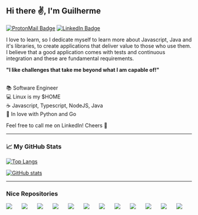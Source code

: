 ## Hi there :v:, I'm Guilherme

[![ProtonMail Badge](https://img.shields.io/badge/-ProtonMail-8B89CC?style=for-the-badge&logo=ProtonMail&logoColor=white)](mailto://guibperes@protonmail.com)
[![LinkedIn Badge](https://img.shields.io/badge/-LinkedIn-blue?style=for-the-badge&logo=LinkedIn&logoColor=white)](https://www.linkedin.com/in/guilherme-beidaki-peres-5b4904196)

I love to learn, so I dedicate myself to learn more about Javascript, Java and it's libraries, to create applications that deliver value to those who use them.
I believe that a good application comes with tests and continuous integration and these are fundamental requirements.

__"I like challenges that take me beyond what I am capable of!"__

<br/>:books: Software Engineer
<br/>:computer: Linux is my $HOME
<br/>:coffee: Javascript, Typescript, NodeJS, Java
<br/>:memo: In love with Python and Go

Feel free to call me on LinkedIn! Cheers :beers:

---

### :chart_with_upwards_trend: My GitHub Stats

[![Top Langs](https://github-readme-stats.vercel.app/api?username=guibperes&theme=radical&custom_title=GitHub+Stats)](https://github.com/anuraghazra/github-readme-stats)

[![GitHub stats](https://github-readme-stats.vercel.app/api/top-langs/?username=guibperes&theme=radical&layout=compact)](https://github.com/anuraghazra/github-readme-stats)

---

### Nice Repositories

<div style="display:table;width:100%;">
  <a align="justify" style="display:table-cell;" href="https://github.com/guibperes/serverless-lambda-typescript-api">
    <img src="https://github-readme-stats.vercel.app/api/pin/?username=guibperes&repo=serverless-lambda-typescript-api" />
  </a>
  <a align="justify" style="display:table-cell;" href="https://github.com/guibperes/graphql-library-project">
    <img src="https://github-readme-stats.vercel.app/api/pin/?username=guibperes&repo=graphql-library-project" />
  </a>
  <a align="justify" style="display:table-cell;" href="https://github.com/guibperes/typescript-solid-api-rest">
    <img src="https://github-readme-stats.vercel.app/api/pin/?username=guibperes&repo=typescript-solid-api-rest" />
  </a>
  <a align="justify" style="display:table-cell;" href="https://github.com/guibperes/express-api-no-orm">
    <img src="https://github-readme-stats.vercel.app/api/pin/?username=guibperes&repo=express-api-no-orm" />
  </a>
  <a align="justify" style="display:table-cell;" href="https://github.com/guibperes/express-api-sequelize">
    <img src="https://github-readme-stats.vercel.app/api/pin/?username=guibperes&repo=express-api-sequelize" />
  </a>
  <a align="justify" style="display:table-cell;" href="https://github.com/guibperes/show-screen">
    <img src="https://github-readme-stats.vercel.app/api/pin/?username=guibperes&repo=show-screen" />
  </a>
  <a align="justify" style="display:table-cell;" href="https://github.com/guibperes/remote-slide-controller">
    <img src="https://github-readme-stats.vercel.app/api/pin/?username=guibperes&repo=remote-slide-controller" />
  </a>
  <a align="justify" style="display:table-cell;" href="https://github.com/guibperes/guibperes">
    <img src="https://github-readme-stats.vercel.app/api/pin/?username=guibperes&repo=guibperes" />
  </a>
  <a align="justify" style="display:table-cell;" href="https://github.com/guibperes/zup-lottery">
    <img src="https://github-readme-stats.vercel.app/api/pin/?username=guibperes&repo=zup-lottery" />
  </a>
  <a align="justify" style="display:table-cell;" href="https://github.com/guibperes/library-api">
    <img src="https://github-readme-stats.vercel.app/api/pin/?username=guibperes&repo=library-api" />
  </a>
  <a align="justify" style="display:table-cell;" href="https://github.com/guibperes/spring-api-dockerfile">
    <img src="https://github-readme-stats.vercel.app/api/pin/?username=guibperes&repo=spring-api-dockerfile" />
  </a>
  <a align="justify" style="display:table-cell;" href="https://github.com/guibperes/nextcloud-deploy">
    <img src="https://github-readme-stats.vercel.app/api/pin/?username=guibperes&repo=nextcloud-deploy" />
  </a>
</div>
